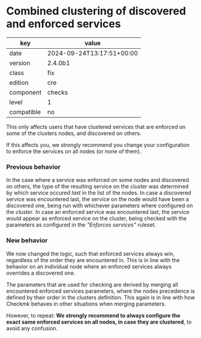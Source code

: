 [//]: # (werk v2)
# Combined clustering of discovered and enforced services

key        | value
---------- | ---
date       | 2024-09-24T13:17:51+00:00
version    | 2.4.0b1
class      | fix
edition    | cre
component  | checks
level      | 1
compatible | no

This only affects users that have clustered services that are enforced on some of the clusters nodes, and discovered on others.

If this affects you, we strongly recommend you change your configuration to enforce the services on all nodes (or none of them).

### Previous behavior
In the case where a service was enforced on some nodes and discovered on others, the type of the resulting service on the cluster was determined by which service occured _last_ in the list of the nodes.
In case a discovered service was encountered last, the service on the node would have been a discovered one, being run with whichever parameters where configured on the _cluster_.
In case an enforced service was encountered last, the service would appear as enforced service on the cluster, being checked with the parameters as configured in the _"Enforces services"_ ruleset.

### New behavior
We now changed the logic, such that enforced services always win, regardless of the order they are encountered in.
This is in line with the behavior on an individual node where an enforced services always overrides a discovered one.

The parameters that are used for checking are derived by merging all encountered enforced services parameters, where the nodes precedence is defined by their order in the clusters definition. This again is in line with how Checkmk behaves in other situations when merging parameters.

However, to repeat: **We strongly recommend to always configure the exact same enforced services on all nodes, in case they are clustered**, to avoid any confusion.
